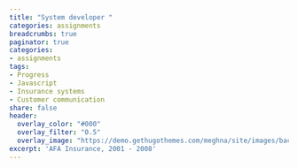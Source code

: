 ```yaml
---
title: "System developer "
categories: assignments
breadcrumbs: true
paginator: true
categories: 
- assignments
tags:
- Progress
- Javascript
- Insurance systems
- Customer communication
share: false
header:
  overlay_color: "#000"
  overlay_filter: "0.5"
  overlay_image: "https://demo.gethugothemes.com/meghna/site/images/backgrounds/hero-area.jpg"
excerpt: 'AFA Insurance, 2001 - 2008'
---
```


 

